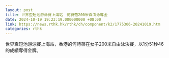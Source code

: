 ```yaml
---
layout: post
title: 世界盃短池游泳賽上海站　何詩蓓200米自由泳奪金
date: 2024-10-19 19:23:19.000000000 +08:00
link: https://news.rthk.hk/rthk/ch/component/k2/1775306-20241019.htm
categories: rthk
---
```


世界盃短池游泳賽上海站，香港的何詩蓓在女子200米自由泳決賽，以1分51秒46的成績奪得金牌。
